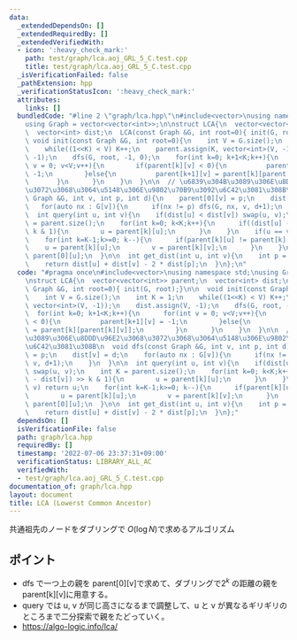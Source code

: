 ```yaml
---
data:
  _extendedDependsOn: []
  _extendedRequiredBy: []
  _extendedVerifiedWith:
  - icon: ':heavy_check_mark:'
    path: test/graph/lca.aoj_GRL_5_C.test.cpp
    title: test/graph/lca.aoj_GRL_5_C.test.cpp
  _isVerificationFailed: false
  _pathExtension: hpp
  _verificationStatusIcon: ':heavy_check_mark:'
  attributes:
    links: []
  bundledCode: "#line 2 \"graph/lca.hpp\"\n#include<vector>\nusing namespace std;\n\
    using Graph = vector<vector<int>>;\n\nstruct LCA{\n  vector<vector<int>> parent;\n\
    \  vector<int> dist;\n  LCA(const Graph &G, int root=0){ init(G, root);}\n\n \
    \ void init(const Graph &G, int root=0){\n    int V = G.size();\n    int K = 1;\n\
    \    while((1<<K) < V) K++;\n    parent.assign(K, vector<int>(V, -1));\n    dist.assign(V,\
    \ -1);\n    dfs(G, root, -1, 0);\n    for(int k=0; k+1<K;k++){\n      for(int\
    \ v = 0; v<V;v++){\n        if(parent[k][v] < 0){\n          parent[k+1][v] =\
    \ -1;\n        }else{\n          parent[k+1][v] = parent[k][parent[k][v]];\n \
    \       }\n      }\n    }\n  }\n\n  // \u6839\u304B\u3089\u306E\u8DDD\u96E2\u3068\
    \u3072\u3068\u3064\u5148\u306E\u9802\u70B9\u3092\u6C42\u3081\u308B\n  void dfs(const\
    \ Graph &G, int v, int p, int d){\n    parent[0][v] = p;\n    dist[v] = d;\n \
    \   for(auto nx : G[v]){\n      if(nx != p) dfs(G, nx, v, d+1);\n    }\n  }\n\n\
    \  int query(int u, int v){\n    if(dist[u] < dist[v]) swap(u, v);\n    int K\
    \ = parent.size();\n    for(int k=0; k<K;k++){\n      if((dist[u] - dist[v]) >>\
    \ k & 1){\n        u = parent[k][u];\n      }\n    }\n    if(u == v) return u;\n\
    \    for(int k=K-1;k>=0; k--){\n      if(parent[k][u] != parent[k][v]){\n    \
    \    u = parent[k][u];\n        v = parent[k][v];\n      }\n    }\n    return\
    \ parent[0][u];\n  }\n\n  int get_dist(int u, int v){\n    int p = query(u, v);\n\
    \    return dist[u] + dist[v] - 2 * dist[p];\n  }\n};\n"
  code: "#pragma once\n#include<vector>\nusing namespace std;\nusing Graph = vector<vector<int>>;\n\
    \nstruct LCA{\n  vector<vector<int>> parent;\n  vector<int> dist;\n  LCA(const\
    \ Graph &G, int root=0){ init(G, root);}\n\n  void init(const Graph &G, int root=0){\n\
    \    int V = G.size();\n    int K = 1;\n    while((1<<K) < V) K++;\n    parent.assign(K,\
    \ vector<int>(V, -1));\n    dist.assign(V, -1);\n    dfs(G, root, -1, 0);\n  \
    \  for(int k=0; k+1<K;k++){\n      for(int v = 0; v<V;v++){\n        if(parent[k][v]\
    \ < 0){\n          parent[k+1][v] = -1;\n        }else{\n          parent[k+1][v]\
    \ = parent[k][parent[k][v]];\n        }\n      }\n    }\n  }\n\n  // \u6839\u304B\
    \u3089\u306E\u8DDD\u96E2\u3068\u3072\u3068\u3064\u5148\u306E\u9802\u70B9\u3092\
    \u6C42\u3081\u308B\n  void dfs(const Graph &G, int v, int p, int d){\n    parent[0][v]\
    \ = p;\n    dist[v] = d;\n    for(auto nx : G[v]){\n      if(nx != p) dfs(G, nx,\
    \ v, d+1);\n    }\n  }\n\n  int query(int u, int v){\n    if(dist[u] < dist[v])\
    \ swap(u, v);\n    int K = parent.size();\n    for(int k=0; k<K;k++){\n      if((dist[u]\
    \ - dist[v]) >> k & 1){\n        u = parent[k][u];\n      }\n    }\n    if(u ==\
    \ v) return u;\n    for(int k=K-1;k>=0; k--){\n      if(parent[k][u] != parent[k][v]){\n\
    \        u = parent[k][u];\n        v = parent[k][v];\n      }\n    }\n    return\
    \ parent[0][u];\n  }\n\n  int get_dist(int u, int v){\n    int p = query(u, v);\n\
    \    return dist[u] + dist[v] - 2 * dist[p];\n  }\n};"
  dependsOn: []
  isVerificationFile: false
  path: graph/lca.hpp
  requiredBy: []
  timestamp: '2022-07-06 23:37:31+09:00'
  verificationStatus: LIBRARY_ALL_AC
  verifiedWith:
  - test/graph/lca.aoj_GRL_5_C.test.cpp
documentation_of: graph/lca.hpp
layout: document
title: LCA (Lowerst Common Ancestor)
---
```


共通祖先のノードをダブリングで $O(\log N)$で求めるアルゴリズム

## ポイント

- dfs で一つ上の親を parent[0][v]で求めて、ダブリングで$2^{k}$ の距離の親を parent[k][v]に用意する。
- query では u, v が同じ高さになるまで調整して、u と v が異なるギリギリのところまで二分探索で親をたどっていく。
- https://algo-logic.info/lca/
